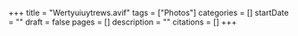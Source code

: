 +++
title = "Wertyuiuytrews.avif"
tags = ["Photos"]
categories = []
startDate = ""
draft = false
pages = []
description = ""
citations = []
+++
